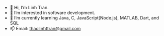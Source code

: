 - 👋 Hi, I’m Linh Tran.
- 👀 I’m interested in software development.
- 🌱 I’m currently learning Java, C, JavaScript(Node.js), MATLAB, Dart, and SQL
- 📫 Email: thaolinhttran@gmail.com

